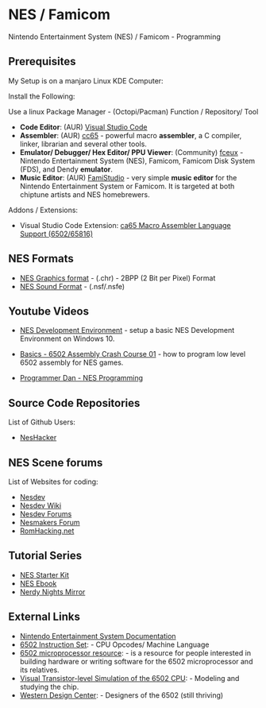 # NES / Famicom
Nintendo Entertainment System (NES) / Famicom - Programming

## Prerequisites

My Setup is on a manjaro Linux KDE Computer:

Install the Following:

Use a linux Package Manager - (Octopi/Pacman)
Function / Repository/ Tool

* **Code Editor**: (AUR) [Visual Studio Code](https://code.visualstudio.com/)
* **Assembler**: (AUR) [cc65](https://cc65.github.io/) - powerful macro **assembler**, a C compiler, linker, librarian and several other tools.
* **Emulator/ Debugger/ Hex Editor/ PPU Viewer**: (Community) [fceux](https://github.com/TASEmulators/fceux) - Nintendo Entertainment System (NES), Famicom, Famicom Disk System (FDS), and Dendy **emulator**. 
* **Music Editor**: (AUR) [FamiStudio](https://famistudio.org/) - very simple **music editor** for the Nintendo Entertainment System or Famicom. It is targeted at both chiptune artists and NES homebrewers.

Addons / Extensions:

* Visual Studio Code Extension: [ca65 Macro Assembler Language Support (6502/65816)](https://marketplace.visualstudio.com/items?itemName=tlgkccampbell.code-ca65)

## NES Formats

* [NES Graphics format](https://www.nesmakers.com/index.php?threads/getting-graphics-in-an-nes-ready-format-for-those-not-in-the-beta.189/) - (.chr) -  2BPP (2 Bit per Pixel) Format
* [NES Sound Format](https://fceux.com/web/help/NSFFormat.html) - (.nsf/.nsfe)


## Youtube Videos

* [NES Development Environment](https://www.youtube.com/watch?v=RtY5FV5TrIU) - setup a basic NES Development Environment on Windows 10.
* [Basics - 6502 Assembly Crash Course 01](https://www.youtube.com/watch?v=yEiNs7pKNh8) - how to program low level 6502 assembly for NES games.

* [Programmer Dan - NES Programming](https://www.youtube.com/playlist?list=PLnjAJ75A-OrDWPcVzIB63cqsRCLHJd80E)

## Source Code Repositories
List of Github Users:
* [NesHacker](https://github.com/NesHacker)

## NES Scene forums
List of Websites for coding:

* [Nesdev](https://www.nesdev.org/)
* [Nesdev Wiki](https://www.nesdev.org/wiki/Nesdev_Wiki)
* [Nesdev Forums](https://forums.nesdev.org/index.php)
* [Nesmakers Forum](https://www.nesmakers.com/index.php)
* [RomHacking.net](https://www.romhacking.net/)

## Tutorial Series

* [NES Starter Kit](https://cppchriscpp.github.io/nes-starter-kit/)
* [NES Ebook](https://bugzmanov.github.io/nes_ebook/)
* [Nerdy Nights Mirror](https://nerdy-nights.nes.science/)
## External Links

* [Nintendo Entertainment System Documentation](https://www.nesdev.org/NESDoc.pdf)
* [6502 Instruction Set](https://www.masswerk.at/6502/6502_instruction_set.html): - CPU Opcodes/ Machine Language
* [6502 microprocessor resource](http://6502.org/): - is a resource for people interested in building hardware or writing software for the 6502 microprocessor and its relatives.
* [Visual Transistor-level Simulation
 of the 6502 CPU](http://www.visual6502.org/): - Modeling and studying the chip.
* [Western Design Center](https://www.westerndesigncenter.com/wdc/): - Designers of the 6502 (still thriving)